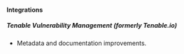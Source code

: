 
#### Integrations

##### Tenable Vulnerability Management (formerly Tenable.io)

- Metadata and documentation improvements.